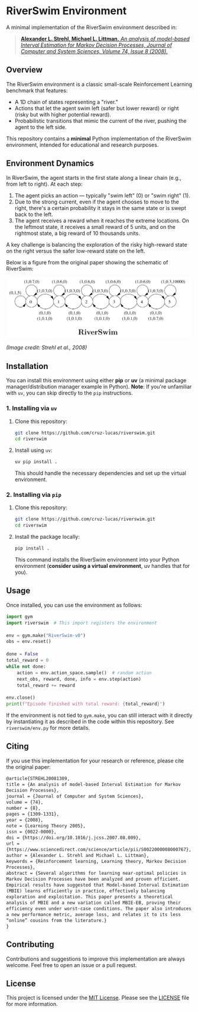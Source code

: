 # RiverSwim Environment

A minimal implementation of the RiverSwim environment described in:

> [**Alexander L. Strehl, Michael L. Littman,**
> *An analysis of model-based Interval Estimation for Markov Decision Processes,
Journal of Computer and System Sciences,
Volume 74, Issue 8
(2008).* ](https://www.sciencedirect.com/science/article/pii/S0022000008000767)

## Overview

The RiverSwim environment is a classic small-scale Reinforcement Learning benchmark that features:
- A 1D chain of states representing a "river."
- Actions that let the agent swim left (safer but lower reward) or right (risky but with higher potential reward).
- Probabilistic transitions that mimic the current of the river, pushing the agent to the left side.

This repository contains a **minimal** Python implementation of the RiverSwim environment, intended for educational and research purposes.

## Environment Dynamics

In RiverSwim, the agent starts in the first state along a linear chain (e.g., from left to right). At each step:
1. The agent picks an action — typically "swim left" (0) or "swim right" (1).
2. Due to the strong current, even if the agent chooses to move to the right, there's a certain probability it stays in the same state or is swept back to the left.
3. The agent receives a reward when it reaches the extreme locations. On the leftmost state, it receives a small reward of 5 units, and on the rightmost state, a big reward of 10 thousands units.

A key challenge is balancing the exploration of the risky high-reward state on the right versus the safer low-reward state on the left.

Below is a figure from the original paper showing the schematic of RiverSwim:

![RiverSwim Environment](docs/img/riverswim.png)

_(Image credit: Strehl et al., 2008)_

## Installation

You can install this environment using either **pip** or **uv** (a minimal package manager/distribution manager example in Python).
**Note**: If you're unfamiliar with `uv`, you can skip directly to the `pip` instructions.

### 1. Installing via `uv`

1. Clone this repository:
   ```bash
   git clone https://github.com/cruz-lucas/riverswim.git
   cd riverswim
   ```
2. Install using `uv`:
   ```bash
   uv pip install .
   ```
   This should handle the necessary dependencies and set up the virtual environment.

### 2. Installing via `pip`

1. Clone this repository:
   ```bash
   git clone https://github.com/cruz-lucas/riverswim.git
   cd riverswim
   ```
2. Install the package locally:
   ```bash
   pip install .
   ```
   This command installs the RiverSwim environment into your Python environment (**consider using a virtual environment**, uv handles that for you).

## Usage

Once installed, you can use the environment as follows:

```python
import gym
import riverswim  # This import registers the environment

env = gym.make("RiverSwim-v0")
obs = env.reset()

done = False
total_reward = 0
while not done:
    action = env.action_space.sample()  # random action
    next_obs, reward, done, info = env.step(action)
    total_reward += reward

env.close()
print(f"Episode finished with total reward: {total_reward}")
```

If the environment is not tied to `gym.make`, you can still interact with it directly by instantiating it as described in the code within this repository. See `riverswim/env.py` for more details.

## Citing

If you use this implementation for your research or reference, please cite the original paper:

```
@article{STREHL20081309,
title = {An analysis of model-based Interval Estimation for Markov Decision Processes},
journal = {Journal of Computer and System Sciences},
volume = {74},
number = {8},
pages = {1309-1331},
year = {2008},
note = {Learning Theory 2005},
issn = {0022-0000},
doi = {https://doi.org/10.1016/j.jcss.2007.08.009},
url = {https://www.sciencedirect.com/science/article/pii/S0022000008000767},
author = {Alexander L. Strehl and Michael L. Littman},
keywords = {Reinforcement learning, Learning theory, Markov Decision Processes},
abstract = {Several algorithms for learning near-optimal policies in Markov Decision Processes have been analyzed and proven efficient. Empirical results have suggested that Model-based Interval Estimation (MBIE) learns efficiently in practice, effectively balancing exploration and exploitation. This paper presents a theoretical analysis of MBIE and a new variation called MBIE-EB, proving their efficiency even under worst-case conditions. The paper also introduces a new performance metric, average loss, and relates it to its less “online” cousins from the literature.}
}
```

## Contributing

Contributions and suggestions to improve this implementation are always welcome. Feel free to open an issue or a pull request.

## License

This project is licensed under the [MIT License](LICENSE). Please see the [LICENSE](LICENSE) file for more information.
